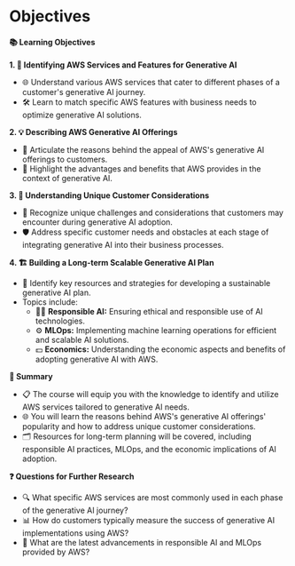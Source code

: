 # Objectives

#### 📚 Learning Objectives

**1. 🚀 Identifying AWS Services and Features for Generative AI**

* 🌐 Understand various AWS services that cater to different phases of a customer's generative AI journey.
* 🛠️ Learn to match specific AWS features with business needs to optimize generative AI solutions.

**2. 💡 Describing AWS Generative AI Offerings**

* 🎯 Articulate the reasons behind the appeal of AWS's generative AI offerings to customers.
* 🌟 Highlight the advantages and benefits that AWS provides in the context of generative AI.

**3. 🧩 Understanding Unique Customer Considerations**

* 🤔 Recognize unique challenges and considerations that customers may encounter during generative AI adoption.
* 🛡️ Address specific customer needs and obstacles at each stage of integrating generative AI into their business processes.

**4. 🏗️ Building a Long-term Scalable Generative AI Plan**

* 📘 Identify key resources and strategies for developing a sustainable generative AI plan.
* Topics include:
  * 🧑‍⚖️ **Responsible AI:** Ensuring ethical and responsible use of AI technologies.
  * ⚙️ **MLOps:** Implementing machine learning operations for efficient and scalable AI solutions.
  * 💵 **Economics:** Understanding the economic aspects and benefits of adopting generative AI with AWS.

**📌 Summary**

* 📋 The course will equip you with the knowledge to identify and utilize AWS services tailored to generative AI needs.
* 🌐 You will learn the reasons behind AWS's generative AI offerings' popularity and how to address unique customer considerations.
* 🗂️ Resources for long-term planning will be covered, including responsible AI practices, MLOps, and the economic implications of AI adoption.

**❓ Questions for Further Research**

* 🔍 What specific AWS services are most commonly used in each phase of the generative AI journey?
* 📊 How do customers typically measure the success of generative AI implementations using AWS?
* 🧠 What are the latest advancements in responsible AI and MLOps provided by AWS?

